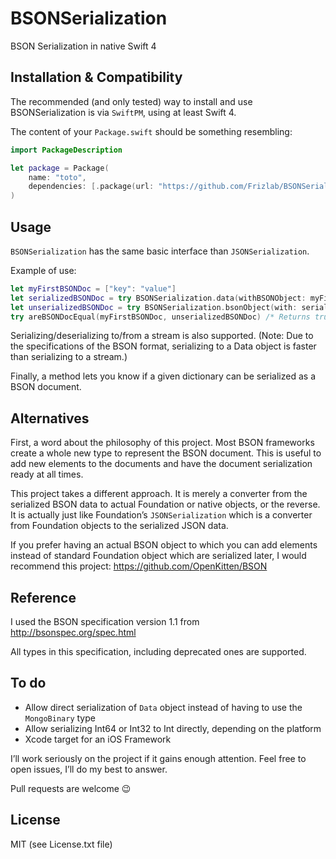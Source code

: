 # BSONSerialization
BSON Serialization in native Swift 4

## Installation & Compatibility
The recommended (and only tested) way to install and use BSONSerialization is
via `SwiftPM`, using at least Swift 4.

The content of your `Package.swift` should be something resembling:
```swift
import PackageDescription

let package = Package(
	name: "toto",
	dependencies: [.package(url: "https://github.com/Frizlab/BSONSerialization.git", from: "1.0.2")]
)
```

## Usage
`BSONSerialization` has the same basic interface than `JSONSerialization`.

Example of use:
```swift
let myFirstBSONDoc = ["key": "value"]
let serializedBSONDoc = try BSONSerialization.data(withBSONObject: myFirstBSONDoc, options: [])
let unserializedBSONDoc = try BSONSerialization.bsonObject(with: serializedBSONDoc, options: [])
try areBSONDocEqual(myFirstBSONDoc, unserializedBSONDoc) /* Returns true */
```

Serializing/deserializing to/from a stream is also supported. (Note: Due to the
specifications of the BSON format, serializing to a Data object is faster than
serializing to a stream.)

Finally, a method lets you know if a given dictionary can be serialized as a
BSON document.

## Alternatives
First, a word about the philosophy of this project. Most BSON frameworks create
a whole new type to represent the BSON document. This is useful to add new
elements to the documents and have the document serialization ready at all times.

This project takes a different approach. It is merely a converter from the
serialized BSON data to actual Foundation or native objects, or the reverse.
It is actually just like Foundation’s `JSONSerialization` which is a converter
from Foundation objects to the serialized JSON data.

If you prefer having an actual BSON object to which you can add elements
instead of standard Foundation object which are serialized later, I would
recommend this project: https://github.com/OpenKitten/BSON

## Reference
I used the BSON specification version 1.1 from http://bsonspec.org/spec.html

All types in this specification, including deprecated ones are supported.

## To do
- Allow direct serialization of `Data` object instead of having to use the
`MongoBinary` type
- Allow serializing Int64 or Int32 to Int directly, depending on the platform
- Xcode target for an iOS Framework

I’ll work seriously on the project if it gains enough attention. Feel free to
open issues, I’ll do my best to answer.

Pull requests are welcome 😉

## License
MIT (see License.txt file)
